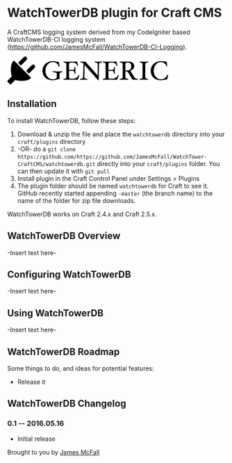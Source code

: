 # WatchTowerDB plugin for Craft CMS

A CraftCMS logging system derived from my CodeIgniter based WatchTowerDB-CI logging system (https://github.com/JamesMcFall/WatchTowerDB-CI-Logging).

![Screenshot](resources/screenshots/plugin_logo.png)

## Installation

To install WatchTowerDB, follow these steps:

1. Download & unzip the file and place the `watchtowerdb` directory into your `craft/plugins` directory
2.  -OR- do a `git clone https://github.com/https://github.com/JamesMcFall/WatchTower-CraftCMS/watchtowerdb.git` directly into your `craft/plugins` folder.  You can then update it with `git pull`
3. Install plugin in the Craft Control Panel under Settings > Plugins
4. The plugin folder should be named `watchtowerdb` for Craft to see it.  GitHub recently started appending `-master` (the branch name) to the name of the folder for zip file downloads.

WatchTowerDB works on Craft 2.4.x and Craft 2.5.x.

## WatchTowerDB Overview

-Insert text here-

## Configuring WatchTowerDB

-Insert text here-

## Using WatchTowerDB

-Insert text here-

## WatchTowerDB Roadmap

Some things to do, and ideas for potential features:

* Release it

## WatchTowerDB Changelog

### 0.1 -- 2016.05.16

* Initial release

Brought to you by [James McFall](http://mcfall.geek.nz)